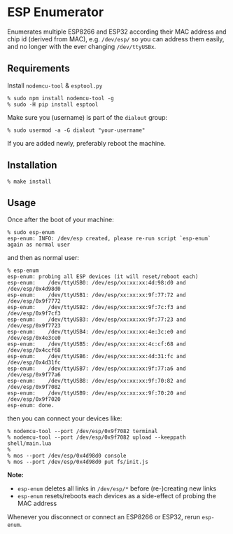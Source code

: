 # ESP Enumerator

Enumerates multiple ESP8266 and ESP32 according their MAC address and chip id (derived from MAC), 
e.g. `/dev/esp/` so you can address them easily, and no longer with the ever changing `/dev/ttyUSBx`.

## Requirements

Install `nodemcu-tool` & `esptool.py`
```
% sudo npm install nodemcu-tool -g
% sudo -H pip install esptool
```

Make sure you (username) is part of the `dialout` group:
```
% sudo usermod -a -G dialout "your-username"
```
If you are added newly, preferably reboot the machine.

## Installation

```
% make install
```

## Usage

Once after the boot of your machine:
```
% sudo esp-enum
esp-enum: INFO: /dev/esp created, please re-run script `esp-enum` again as normal user
```
and then as normal user: 
```
% esp-enum
esp-enum: probing all ESP devices (it will reset/reboot each)
esp-enum:    /dev/ttyUSB0: /dev/esp/xx:xx:xx:4d:98:d0 and /dev/esp/0x4d98d0
esp-enum:    /dev/ttyUSB1: /dev/esp/xx:xx:xx:9f:77:72 and /dev/esp/0x9f7772
esp-enum:    /dev/ttyUSB2: /dev/esp/xx:xx:xx:9f:7c:f3 and /dev/esp/0x9f7cf3
esp-enum:    /dev/ttyUSB3: /dev/esp/xx:xx:xx:9f:77:23 and /dev/esp/0x9f7723
esp-enum:    /dev/ttyUSB4: /dev/esp/xx:xx:xx:4e:3c:e0 and /dev/esp/0x4e3ce0
esp-enum:    /dev/ttyUSB5: /dev/esp/xx:xx:xx:4c:cf:68 and /dev/esp/0x4ccf68
esp-enum:    /dev/ttyUSB6: /dev/esp/xx:xx:xx:4d:31:fc and /dev/esp/0x4d31fc
esp-enum:    /dev/ttyUSB7: /dev/esp/xx:xx:xx:9f:77:a6 and /dev/esp/0x9f77a6
esp-enum:    /dev/ttyUSB8: /dev/esp/xx:xx:xx:9f:70:82 and /dev/esp/0x9f7082
esp-enum:    /dev/ttyUSB9: /dev/esp/xx:xx:xx:9f:70:20 and /dev/esp/0x9f7020
esp-enum: done.
```

then you can connect your devices like:
```
% nodemcu-tool --port /dev/esp/0x9f7082 terminal
% nodemcu-tool --port /dev/esp/0x9f7082 upload --keeppath shell/main.lua
%
% mos --port /dev/esp/0x4d98d0 console
% mos --port /dev/esp/0x4d98d0 put fs/init.js
```

**Note:**
- `esp-enum` deletes all links in `/dev/esp/*` before (re-)creating new links
- `esp-enum` resets/reboots each devices as a side-effect of probing the MAC address

Whenever you disconnect or connect an ESP8266 or ESP32, rerun `esp-enum`.
